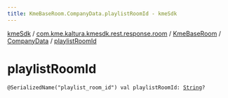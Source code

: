 ```yaml
---
title: KmeBaseRoom.CompanyData.playlistRoomId - kmeSdk
---
```


[kmeSdk](../../../index.html) / [com.kme.kaltura.kmesdk.rest.response.room](../../index.html) / [KmeBaseRoom](../index.html) / [CompanyData](index.html) / [playlistRoomId](./playlist-room-id.html)

# playlistRoomId

`@SerializedName("playlist_room_id") val playlistRoomId: `[`String`](https://kotlinlang.org/api/latest/jvm/stdlib/kotlin/-string/index.html)`?`